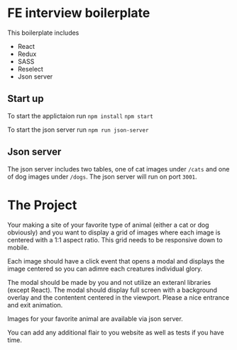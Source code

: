 # FE interview boilerplate

This boilerplate includes
- React
- Redux
- SASS
- Reselect
- Json server

## Start up

To start the applictaion run
`npm install`
`npm start`

To start the json server run
`npm run json-server`


## Json server

The json server includes two tables, one of cat images under `/cats` and one of dog images under `/dogs`.
The json server will run on port `3001`.


# The Project

Your making a site of your favorite type of animal (either a cat or dog obviously) and you want to display a grid of images where each image is centered with a 1:1 aspect ratio.
This grid needs to be responsive down to mobile.

Each image should have a click event that opens a modal and displays the image centered so you can adimre each creatures individual glory.

The modal should be made by you and not utilize an exteranl libraries (except React).
The modal should display full screen with a background overlay and the contentent centered in the viewport. Please a nice entrance and exit animation.

Images for your favorite animal are available via json server.

You can add any additional flair to you website as well as tests if you have time.

